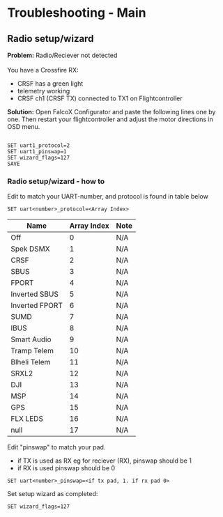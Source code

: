 # Troubleshooting - Main



## Radio setup/wizard

<b>Problem:</b> Radio/Reciever not detected</br>
</br>
You have a Crossfire RX:
- CRSF has a green light
- telemetry working
- CRSF ch1 (CRSF TX) connected to TX1 on Flightcontroller  

<b>Solution:</b>
Open FalcoX Configurator and paste the following lines one by one. Then restart your flightcontroller and adjust the motor directions in OSD menu.
```

SET uart1_protocol=2
SET uart1_pinswap=1
SET wizard_flags=127
SAVE

```

### Radio setup/wizard - how to

Edit to match your UART-number, and protocol is found in table below

```
SET uart<number>_protocol=<Array Index>
```

Name | Array Index | Note
----- | ----- | -----
Off | 0 | N/A
Spek DSMX | 1 | N/A
CRSF | 2 | N/A
SBUS | 3 | N/A
FPORT | 4 | N/A
Inverted SBUS | 5 | N/A
Inverted FPORT | 6 | N/A
SUMD | 7 | N/A
IBUS | 8 | N/A
Smart Audio | 9 | N/A
Tramp Telem | 10 | N/A
Blheli Telem | 11 | N/A
SRXL2 | 12 | N/A
DJI | 13 | N/A
MSP | 14 | N/A
GPS | 15 | N/A
FLX LEDS | 16 | N/A
null | 17 | N/A


Edit "pinswap" to match your pad.
- if TX is used as RX eg for reciever (RX), pinswap should be 1
- if RX is used pinswap should be 0

```
SET uart<number>_pinswap=<if tx pad, 1. if rx pad 0>
```

Set setup wizard as completed:
```
SET wizard_flags=127
```
